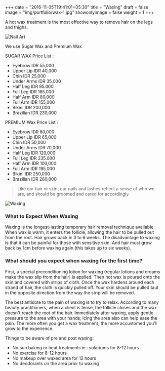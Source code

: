 +++
date = "2016-11-05T19:41:01+05:30"
title = "Waxing"
draft = false
image = "img/portfolio/wax-1.jpg"
showonlyimage = false
weight = 1
+++

A hot wax treatment is the most effective way to remove hair on the legs and thighs. 

![Nail Art](/img/portfolio/wax-2.jpg)

<!--more-->

We use Sugar Wax and Premium Wax

SUGAR WAX Price List :
- Eyebrow IDR 55,000
- Upper Lip IDR 40,000
- Chin IDR 25,000
- Under Arms IDR 35,000
- Half Leg IDR 95.000
- Full Leg IDR 185,000
- Half Arm IDR 80,000
- Full Arm IDR 155,000
- Bikini IDR 200,000
- Brazilian IDR 230,000
  
  
  
PREMIUM Wax Price List :
- Eyebrow IDR 80,000
- Upper Lip IDR 65,000
- Chin IDR 50,000
- Under Arms IDR 70,000
- Half Leg IDR 120,000
- Full Leg IDR 235.000
- Half Arm IDR 100,000
- Full Arm IDR 195,000
- Bikini IDR 250,000
- Brazilian IDR 280,000

> Like our hair or skin, our nails and lashes reflect a sense of who we are, and should be groomed and cared for accordingly.

![Waxing](/img/portfolio/wax-4.jpg)

### What to Expect When Waxing
Waxing is the longest-lasting temporary hair removal technique available. When wax is warm, it enters the follicle, allowing the hair to be pulled out from the root. Hair grows back in 3 to 6 weeks. The disadvantage to waxing is that it can be painful for those with sensitive skin. And hair must grow back by 1cm before waxing again (this takes up to six weeks).

### What should you expect when waxing for the first time?
First, a special preconditioning lotion for waxing (regular lotions and creams make the wax slip from the hair) is applied. Then hot wax is poured onto the skin and covered with strips of cloth. Once the wax hardens around each strand of hair, the cloth is quickly pulled off. Your skin should be pulled taut in the opposite direction from the way the strip will be removed.

The best antidote to the pain of waxing is to try to relax. According to many beauty practitioners, when a client is tense, the follicle closes and the wax doesn't reach the root of the hair. Immediately after waxing, apply gentle pressure to the area with your hands; icing the area also can help ease the pain. The more often you get a wax treatment, the more accustomed you'll grow to the experience.

Things to be aware of pre and post waxing:
- No sun baking or heat treatments ie : solariums for 8-12 hours
- No exercise for 8-12 hours
- No makeup over waxed area for 12 hours
- No deodorants on the area prior to waxing
